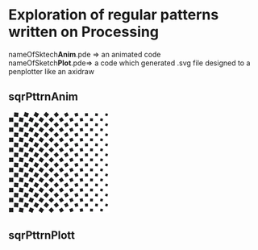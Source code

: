 # Exploration of regular patterns written on Processing

nameOfSktech**Anim**.pde => an animated code    
nameOfSketch**Plot**.pde=> a code which generated .svg file designed to a penplotter like an axidraw

## sqrPttrnAnim
![](./src/sqrPttrnAnim.gif)

## sqrPttrnPlott
